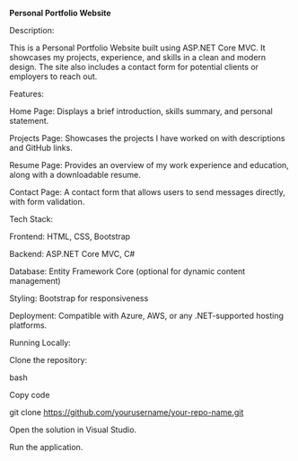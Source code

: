 **Personal Portfolio Website**

Description:

This is a Personal Portfolio Website built using ASP.NET Core MVC. It showcases my projects, experience, and skills in a clean and modern design. The site also includes a contact form for potential clients or employers to reach out.

Features:

Home Page: Displays a brief introduction, skills summary, and personal statement.

Projects Page: Showcases the projects I have worked on with descriptions and GitHub links.

Resume Page: Provides an overview of my work experience and education, along with a downloadable resume.

Contact Page: A contact form that allows users to send messages directly, with form validation.

Tech Stack:

Frontend: HTML, CSS, Bootstrap

Backend: ASP.NET Core MVC, C#

Database: Entity Framework Core (optional for dynamic content management)

Styling: Bootstrap for responsiveness

Deployment: Compatible with Azure, AWS, or any .NET-supported hosting platforms.

Running Locally:

Clone the repository:

bash

Copy code

git clone https://github.com/yourusername/your-repo-name.git

Open the solution in Visual Studio.

Run the application.
